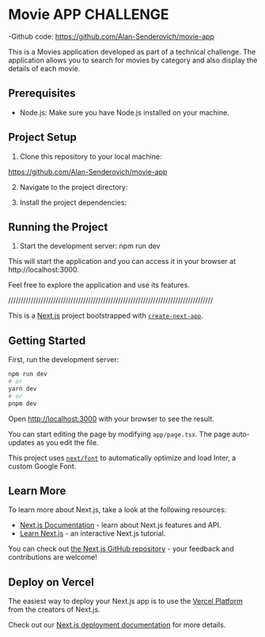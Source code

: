 # Movie APP CHALLENGE
-Github code: https://github.com/Alan-Senderovich/movie-app

This is a Movies application developed as part of a technical challenge. The application allows you to search for movies by category and also display the details of each movie.

## Prerequisites

- Node.js: Make sure you have Node.js installed on your machine.

## Project Setup

1. Clone this repository to your local machine:

https://github.com/Alan-Senderovich/movie-app

2. Navigate to the project directory: <cd movie-app>

3. Install the project dependencies: <npm install>


## Running the Project

1. Start the development server:
npm run dev

This will start the application and you can access it in your browser at http://localhost:3000.

Feel free to explore the application and use its features.

//////////////////////////////////////////////////////////////////////////////////


This is a [Next.js](https://nextjs.org/) project bootstrapped with [`create-next-app`](https://github.com/vercel/next.js/tree/canary/packages/create-next-app).

## Getting Started

First, run the development server:

```bash
npm run dev
# or
yarn dev
# or
pnpm dev
```

Open [http://localhost:3000](http://localhost:3000) with your browser to see the result.

You can start editing the page by modifying `app/page.tsx`. The page auto-updates as you edit the file.

This project uses [`next/font`](https://nextjs.org/docs/basic-features/font-optimization) to automatically optimize and load Inter, a custom Google Font.

## Learn More

To learn more about Next.js, take a look at the following resources:

- [Next.js Documentation](https://nextjs.org/docs) - learn about Next.js features and API.
- [Learn Next.js](https://nextjs.org/learn) - an interactive Next.js tutorial.

You can check out [the Next.js GitHub repository](https://github.com/vercel/next.js/) - your feedback and contributions are welcome!

## Deploy on Vercel

The easiest way to deploy your Next.js app is to use the [Vercel Platform](https://vercel.com/new?utm_medium=default-template&filter=next.js&utm_source=create-next-app&utm_campaign=create-next-app-readme) from the creators of Next.js.

Check out our [Next.js deployment documentation](https://nextjs.org/docs/deployment) for more details.
